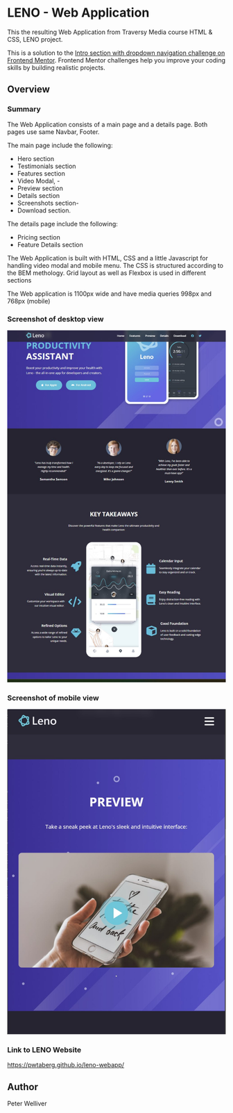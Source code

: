 # LENO - Web Application

This the resulting Web Application from Traversy Media course HTML & CSS, LENO project.

This is a solution to the [Intro section with dropdown navigation challenge on Frontend Mentor](https://www.frontendmentor.io/challenges/intro-section-with-dropdown-navigation-ryaPetHE5). Frontend Mentor challenges help you improve your coding skills by building realistic projects.

## Overview

### Summary

The Web Application consists of a main page and a details page.
Both pages use same Navbar, Footer.

The main page include the following:

- Hero section
- Testimonials section
- Features section
- Video Modal, -
- Preview section
- Details section
- Screenshots section-
- Download section.

The details page include the following:

- Pricing section
- Feature Details section

The Web Application is built with HTML, CSS and a little Javascript for handling video modal and mobile menu. The CSS is structured according to the BEM methology. Grid layout as well as Flexbox is used in different sections

The Web application is 1100px wide and have media queries 998px and 768px (mobile)

### Screenshot of desktop view

![](./images/screenshot-desktop.jpg)

### Screenshot of mobile view

![](./images/screenshot-mobile.jpg)

### Link to LENO Website

https://pwtaberg.github.io/leno-webapp/

## Author

Peter Welliver
